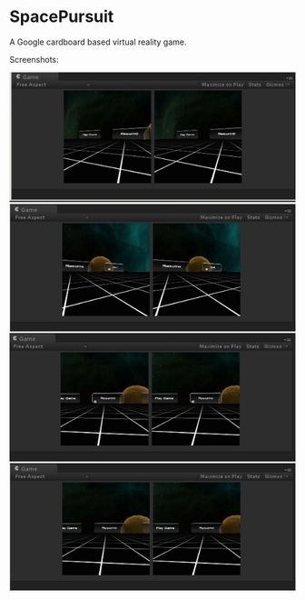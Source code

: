 # SpacePursuit
A Google cardboard based virtual reality game.

Screenshots:


![Alt text](https://github.com/meghanadasigi/SpacePursuit/blob/master/1.jpg )
![Alt text](https://github.com/meghanadasigi/SpacePursuit/blob/master/2.jpg )
![Alt text](https://github.com/meghanadasigi/SpacePursuit/blob/master/3.jpg )
![Alt text](https://github.com/meghanadasigi/SpacePursuit/blob/master/4.jpg )







